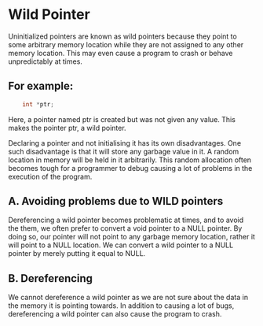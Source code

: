 # Wild Pointer
Uninitialized pointers are known as wild pointers because they point to some arbitrary memory location while they are not assigned to any other memory location. This may even cause a program to crash or behave unpredictably at times.

## For example:

``` c
    int *ptr;
```
Here, a pointer named ptr is created but was not given any value. This makes the pointer ptr, a wild pointer.

 

Declaring a pointer and not initialising it has its own disadvantages. One such disadvantage is that it will store any garbage value in it. A random location in memory will be held in it arbitrarily. This random allocation often becomes tough for a programmer to debug causing a lot of problems in the execution of the program.

 

## A. Avoiding problems due to WILD pointers

Dereferencing a wild pointer becomes problematic at times, and to avoid the them, we often prefer to convert a void pointer to a NULL pointer. By doing so, our pointer will not point to any garbage memory location, rather it will point to a NULL location. We can convert a wild pointer to a NULL pointer by merely putting it equal to NULL. 

 

## B. Dereferencing

We cannot dereference a wild pointer as we are not sure about the data in the memory it is pointing towards. In addition to causing a lot of bugs, dereferencing a wild pointer can also cause the program to crash.

 